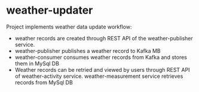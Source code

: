 # weather-updater

Project implements weather data update workflow:
* weather records are created through REST API of the weather-publisher service.
* weather-publisher publishes a weather record to Kafka MB
* weather-consumer consumes weather records from Kafka and stores them in MySql DB
* Weather records can be retried and viewed by users through REST API of weather-activity service.
weather-measurement service retrieves records from MySql DB


